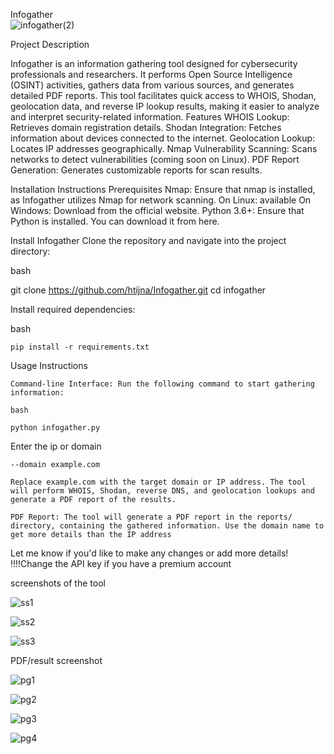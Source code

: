 Infogather   
![infogather(2)](https://github.com/user-attachments/assets/4c415dc4-60f9-4c85-a599-e8ef017b7851)



Project Description

Infogather is an information gathering tool designed for cybersecurity professionals and researchers. It performs Open Source Intelligence (OSINT) activities, gathers data from various sources, and generates detailed PDF reports. This tool facilitates quick access to WHOIS, Shodan, geolocation data, and reverse IP lookup results, making it easier to analyze and interpret security-related information.
Features
    WHOIS Lookup: Retrieves domain registration details.
    Shodan Integration: Fetches information about devices connected to the internet.
    Geolocation Lookup: Locates IP addresses geographically.
    Nmap Vulnerability Scanning: Scans networks to detect vulnerabilities (coming soon on Linux).
    PDF Report Generation: Generates customizable reports for scan results.
 

Installation Instructions
Prerequisites
    Nmap: Ensure that nmap is installed, as Infogather utilizes Nmap for network scanning.
        On Linux: available
        On Windows: Download from the official website.
    Python 3.6+: Ensure that Python is installed. You can download it from here.

Install Infogather
  Clone the repository and navigate into the project directory:

   bash

git clone https://github.com/htijna/Infogather.git
cd infogather

Install required dependencies:

bash

    pip install -r requirements.txt

Usage Instructions

    Command-line Interface: Run the following command to start gathering information:

    bash

    python infogather.py 
    
  Enter the ip or domain 
  
    --domain example.com

    Replace example.com with the target domain or IP address. The tool will perform WHOIS, Shodan, reverse DNS, and geolocation lookups and generate a PDF report of the results.

    PDF Report: The tool will generate a PDF report in the reports/ directory, containing the gathered information. Use the domain name to get more details than the IP address
   
Let me know if you'd like to make any changes or add more details!
!!!!Change the API key if you have a premium account

screenshots of the tool

![ss1](https://github.com/user-attachments/assets/8c09a4d2-06f7-40c0-8632-bc0a5bb937e0)


![ss2](https://github.com/user-attachments/assets/a4205b42-7439-48f3-81fc-680777905224)


![ss3](https://github.com/user-attachments/assets/5cab8a86-3683-48c0-b3a4-9220f18969a4)


PDF/result screenshot





![pg1](https://github.com/user-attachments/assets/ed8081b3-6e91-4ca2-86eb-dbe8dd95b584)

![pg2](https://github.com/user-attachments/assets/d18ff0fe-d0ad-4e4d-ac01-1a1102eda5d8)

![pg3](https://github.com/user-attachments/assets/e06c7279-d5a7-4a2e-99f6-f71921e44262)

![pg4](https://github.com/user-attachments/assets/cdab5a74-9c94-454f-8bf7-345817b8b950)

